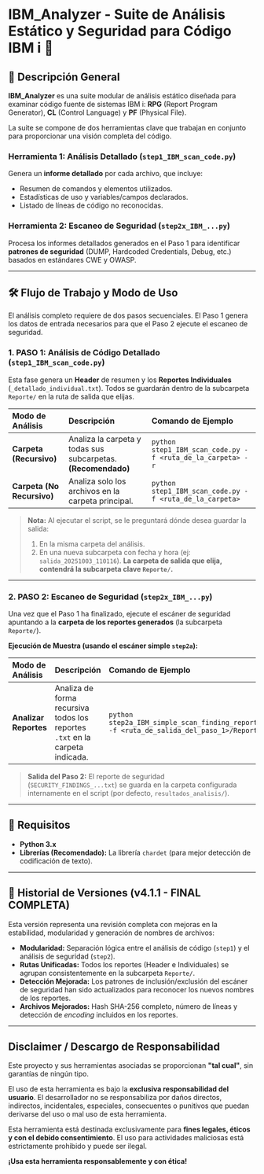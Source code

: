 # IBM_Analyzer - Suite de Análisis Estático y Seguridad para Código IBM i 🚀

## 📜 Descripción General

**IBM_Analyzer** es una suite modular de análisis estático diseñada para examinar código fuente de sistemas IBM i: **RPG** (Report Program Generator), **CL** (Control Language) y **PF** (Physical File).

La suite se compone de dos herramientas clave que trabajan en conjunto para proporcionar una visión completa del código.

### Herramienta 1: Análisis Detallado (`step1_IBM_scan_code.py`)
Genera un **informe detallado** por cada archivo, que incluye:
* Resumen de comandos y elementos utilizados.
* Estadísticas de uso y variables/campos declarados.
* Listado de líneas de código no reconocidas.

### Herramienta 2: Escaneo de Seguridad (`step2x_IBM_...py`)
Procesa los informes detallados generados en el Paso 1 para identificar **patrones de seguridad** (DUMP, Hardcoded Credentials, Debug, etc.) basados en estándares CWE y OWASP.

---

## 🛠️ Flujo de Trabajo y Modo de Uso

El análisis completo requiere de dos pasos secuenciales. El Paso 1 genera los datos de entrada necesarios para que el Paso 2 ejecute el escaneo de seguridad.

### 1. PASO 1: Análisis de Código Detallado (`step1_IBM_scan_code.py`)

Esta fase genera un **Header** de resumen y los **Reportes Individuales** (`_detallado_individual.txt`). Todos se guardarán dentro de la subcarpeta `Reporte/` en la ruta de salida que elijas.

| Modo de Análisis | Descripción | Comando de Ejemplo |
| :--- | :--- | :--- |
| **Carpeta (Recursivo)** | Analiza la carpeta y todas sus subcarpetas. **(Recomendado)** | `python step1_IBM_scan_code.py -f <ruta_de_la_carpeta> -r` |
| **Carpeta (No Recursivo)** | Analiza solo los archivos en la carpeta principal. | `python step1_IBM_scan_code.py -f <ruta_de_la_carpeta>` |

> **Nota:** Al ejecutar el script, se le preguntará dónde desea guardar la salida:
> 1. En la misma carpeta del análisis.
> 2. En una nueva subcarpeta con fecha y hora (ej: `salida_20251003_110116`).
> **La carpeta de salida que elija, contendrá la subcarpeta clave `Reporte/`.**

***

### 2. PASO 2: Escaneo de Seguridad (`step2x_IBM_...py`)

Una vez que el Paso 1 ha finalizado, ejecute el escáner de seguridad apuntando a la **carpeta de los reportes generados** (la subcarpeta `Reporte/`).

**Ejecución de Muestra (usando el escáner simple `step2a`):**

| Modo de Análisis | Descripción | Comando de Ejemplo |
| :--- | :--- | :--- |
| **Analizar Reportes** | Analiza de forma recursiva todos los reportes `.txt` en la carpeta indicada. | `python step2a_IBM_simple_scan_finding_report_hallazgo.py -f <ruta_de_salida_del_paso_1>/Reporte -r` |

> **Salida del Paso 2:** El reporte de seguridad (`SECURITY_FINDINGS_...txt`) se guarda en la carpeta configurada internamente en el script (por defecto, `resultados_analisis/`).

---

## 📝 Requisitos

* **Python 3.x**
* **Librerías (Recomendado):** La librería `chardet` (para mejor detección de codificación de texto).

---

## 🌟 Historial de Versiones (v4.1.1 - FINAL COMPLETA)

Esta versión representa una revisión completa con mejoras en la estabilidad, modularidad y generación de nombres de archivos:

* **Modularidad:** Separación lógica entre el análisis de código (`step1`) y el análisis de seguridad (`step2`).
* **Rutas Unificadas:** Todos los reportes (Header e Individuales) se agrupan consistentemente en la subcarpeta `Reporte/`.
* **Detección Mejorada:** Los patrones de inclusión/exclusión del escáner de seguridad han sido actualizados para reconocer los nuevos nombres de los reportes.
* **Archivos Mejorados:** Hash SHA-256 completo, número de líneas y detección de *encoding* incluidos en los reportes.

---

## Disclaimer / Descargo de Responsabilidad

Este proyecto y sus herramientas asociadas se proporcionan **"tal cual"**, sin garantías de ningún tipo.

El uso de esta herramienta es bajo la **exclusiva responsabilidad del usuario**. El desarrollador no se responsabiliza por daños directos, indirectos, incidentales, especiales, consecuentes o punitivos que puedan derivarse del uso o mal uso de esta herramienta.

Esta herramienta está destinada exclusivamente para **fines legales, éticos y con el debido consentimiento**. El uso para actividades maliciosas está estrictamente prohibido y puede ser ilegal.

**¡Usa esta herramienta responsablemente y con ética!**